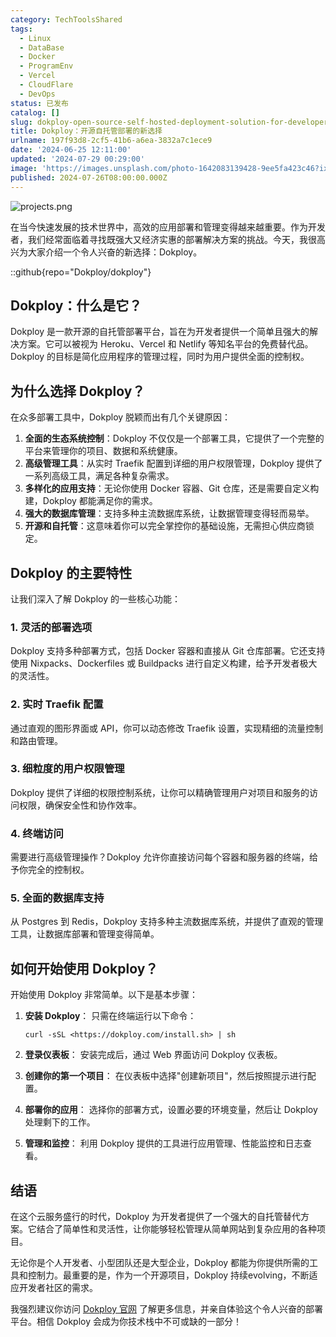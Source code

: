 ```yaml
---
category: TechToolsShared
tags:
  - Linux
  - DataBase
  - Docker
  - ProgramEnv
  - Vercel
  - CloudFlare
  - DevOps
status: 已发布
catalog: []
slug: dokploy-open-source-self-hosted-deployment-solution-for-developers
title: Dokploy：开源自托管部署的新选择
urlname: 197f93d8-2cf5-41b6-a6ea-3832a7c1ece9
date: '2024-06-25 12:11:00'
updated: '2024-07-29 00:29:00'
image: 'https://images.unsplash.com/photo-1642083139428-9ee5fa423c46?ixlib=rb-4.0.3&q=85&fm=jpg&crop=entropy&cs=srgb'
published: 2024-07-26T08:00:00.000Z
---
```


![projects.png](https://prod-files-secure.s3.us-west-2.amazonaws.com/5d24fe63-e567-4804-86f9-9fdc62e13082/adfdc1fe-2109-46ac-9ad4-f50e8631f20c/projects.png?X-Amz-Algorithm=AWS4-HMAC-SHA256&X-Amz-Content-Sha256=UNSIGNED-PAYLOAD&X-Amz-Credential=ASIAZI2LB466WCBIIL3I%2F20250324%2Fus-west-2%2Fs3%2Faws4_request&X-Amz-Date=20250324T053837Z&X-Amz-Expires=3600&X-Amz-Security-Token=IQoJb3JpZ2luX2VjEIz%2F%2F%2F%2F%2F%2F%2F%2F%2F%2FwEaCXVzLXdlc3QtMiJIMEYCIQDBLOohNm8KnsNjdyX9nIb98FHWEGGgMj1QKtXM7rMuIwIhAOeT6npMEqka89IpvvdWvFqfB0wLZNPA%2FI3u8vwQUncsKogECOX%2F%2F%2F%2F%2F%2F%2F%2F%2F%2FwEQABoMNjM3NDIzMTgzODA1IgwvNWzMQloAOJ6urgkq3AMXRrAknmcONIUFb1Lqm8Bl2PVB%2F1zZKIFR7vUxQHI8bY%2BxLlvqW215kIpb19dS33cjwwu0tdHecC%2FQsZuJ%2BzBCfX0sM1rBBO82wofaXqj5T9s5uV8nq2cyOYxjvxOTjakE9WNEIOdxHTrwG6%2B0ZH3oSZk6xzPPH13X1kiDLUs9eec8NcKkuKUJXu1j89wsAef5ggyj8ZgS63ilHL1QMrl4hOnqyZ%2BL%2Fa5VvfsQzWWbecB9d6FNc%2F%2FfERU5VuqyqE6VthO0si7nGfF%2Fg9%2BjTXKQiuhcGgQSlhS4Rx6MTAUiHxcrJibw6v6oaknLrtbwMGbf20j0PMAv%2FvzhGiNy4P1eMinRVTFOSrFPywiSR%2FDpGjdRhnNXyYmk%2FZQDLi03AdKAXdc0Stwna7ORfInamgnauabln58HwqAZPWsOh3nvlcCcQMhmK31a4s9gpVrOKn1La3lH%2B4sq6yhGAS3vSA3%2BprVn4MfvYtbDgDGTOTBEXEHI5dl2BD6jliGzsH4yquWeIQHM8vvszxHPJjkoI%2Fol1TN6TgJ91ecrKDCevZizsWYQi1HKrEX3x9mWlGeae1k0t3uakTm5beOQ4T3zxImhOTkx8XA6moeKKQVxRr56c4zW2NcTtFXmOO%2FDwzDnt4O%2FBjqkAUwNGZjwKY86qF2EQmeYn5SeH%2F2KctYZF79oiYtXC93c%2BWb3kPuMiS9NP6x0m%2Fn6BkD6tYlAO4Qg0hjSHe8d%2B8kGTRwPHNhhH9qGn%2FrO4meVpml%2BPOA18Lnop3eR3SEVz%2F5jXXk4B6vq8Om1ovH%2BXA5JcAlmKU5enlVXKpDGhaz%2FRgRekd0DktzzPfKHvYaYAvuCPj1si%2B0NH%2F%2FnIFpciNCn1mJx&X-Amz-Signature=9f51344729aba069b8bcae00f0be627fb6a98a3d49f1f481065fc53b1202a200&X-Amz-SignedHeaders=host&x-id=GetObject)


在当今快速发展的技术世界中，高效的应用部署和管理变得越来越重要。作为开发者，我们经常面临着寻找既强大又经济实惠的部署解决方案的挑战。今天，我很高兴为大家介绍一个令人兴奋的新选择：Dokploy。


::github{repo="Dokploy/dokploy"}


## Dokploy：什么是它？


Dokploy 是一款开源的自托管部署平台，旨在为开发者提供一个简单且强大的解决方案。它可以被视为 Heroku、Vercel 和 Netlify 等知名平台的免费替代品。Dokploy 的目标是简化应用程序的管理过程，同时为用户提供全面的控制权。


## 为什么选择 Dokploy？


在众多部署工具中，Dokploy 脱颖而出有几个关键原因：

1. **全面的生态系统控制**：Dokploy 不仅仅是一个部署工具，它提供了一个完整的平台来管理你的项目、数据和系统健康。
2. **高级管理工具**：从实时 Traefik 配置到详细的用户权限管理，Dokploy 提供了一系列高级工具，满足各种复杂需求。
3. **多样化的应用支持**：无论你使用 Docker 容器、Git 仓库，还是需要自定义构建，Dokploy 都能满足你的需求。
4. **强大的数据库管理**：支持多种主流数据库系统，让数据管理变得轻而易举。
5. **开源和自托管**：这意味着你可以完全掌控你的基础设施，无需担心供应商锁定。

## Dokploy 的主要特性


让我们深入了解 Dokploy 的一些核心功能：


### 1. 灵活的部署选项


Dokploy 支持多种部署方式，包括 Docker 容器和直接从 Git 仓库部署。它还支持使用 Nixpacks、Dockerfiles 或 Buildpacks 进行自定义构建，给予开发者极大的灵活性。


### 2. 实时 Traefik 配置


通过直观的图形界面或 API，你可以动态修改 Traefik 设置，实现精细的流量控制和路由管理。


### 3. 细粒度的用户权限管理


Dokploy 提供了详细的权限控制系统，让你可以精确管理用户对项目和服务的访问权限，确保安全性和协作效率。


### 4. 终端访问


需要进行高级管理操作？Dokploy 允许你直接访问每个容器和服务器的终端，给予你完全的控制权。


### 5. 全面的数据库支持


从 Postgres 到 Redis，Dokploy 支持多种主流数据库系统，并提供了直观的管理工具，让数据库部署和管理变得简单。


## 如何开始使用 Dokploy？


开始使用 Dokploy 非常简单。以下是基本步骤：

1. **安装 Dokploy**：
只需在终端运行以下命令：

    ```plain text
    curl -sSL <https://dokploy.com/install.sh> | sh
    ```

2. **登录仪表板**：
安装完成后，通过 Web 界面访问 Dokploy 仪表板。
3. **创建你的第一个项目**：
在仪表板中选择"创建新项目"，然后按照提示进行配置。
4. **部署你的应用**：
选择你的部署方式，设置必要的环境变量，然后让 Dokploy 处理剩下的工作。
5. **管理和监控**：
利用 Dokploy 提供的工具进行应用管理、性能监控和日志查看。

## 结语


在这个云服务盛行的时代，Dokploy 为开发者提供了一个强大的自托管替代方案。它结合了简单性和灵活性，让你能够轻松管理从简单网站到复杂应用的各种项目。


无论你是个人开发者、小型团队还是大型企业，Dokploy 都能为你提供所需的工具和控制力。最重要的是，作为一个开源项目，Dokploy 持续evolving，不断适应开发者社区的需求。


我强烈建议你访问 [Dokploy 官网](https://dokploy.com/) 了解更多信息，并亲自体验这个令人兴奋的部署平台。相信 Dokploy 会成为你技术栈中不可或缺的一部分！

